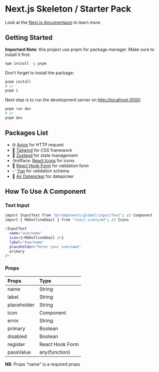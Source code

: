 # Next.js Skeleton / Starter Pack

Look at the [Next.js documentaion](https://nextjs.org/) to learn more.

## Getting Started

**Important Note**: this project use pnpm for package manager. Make sure to install it first:

```bash
npm install -g pnpm
```

Don't forget to install the package:

```bash
pnpm install
# or
pnpm i
```

Next step is to run the development server on [http://localhost:3000](http://localhost:3000):

```bash
pnpm run dev
# or
pnpm dev
```

## Packages List

- :globe_with_meridians: [Axios](https://axios-http.com/) for HTTP request
- :art: [Tailwind](https://tailwindcss.com/) for CSS framework
- :open_file_folder: [Zustand](https://zustand-demo.pmnd.rs/) for state management
- :trollface: [React Icons](https://react-icons.github.io/react-icons/) for icons
- :memo: [React Hook Form](https://react-hook-form.com/) for validation form
- :white_check_mark: [Yup](https://www.npmjs.com/package/yup) for validation schema
- :calendar: [Air Datepicker](https://air-datepicker.com/) for datepicker

## How To Use A Component

### Text Input

```bash
import InputText from "@/components/global/input/Text"; // Component
import { MdOutlineEmail } from "react-icons/md"; // Icons

<InputText
  name="username"
  icon={<MdOutlineEmail />}
  label="Username"
  placeholder="Enter your username"
  primary
/>
```

### Props

| Props       | Type            |
| :---------- | :-------------- |
| name        | String          |
| label       | String          |
| placeholder | String          |
| icon        | Component       |
| error       | String          |
| primary     | Boolean         |
| disabled    | Boolean         |
| register    | React Hook Form |
| passValue   | any(function)   |

**NB**: Props "name" is a required props
